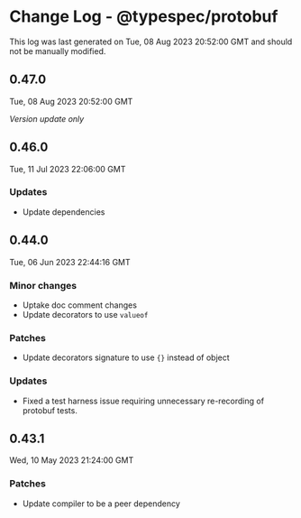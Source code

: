 # Change Log - @typespec/protobuf

This log was last generated on Tue, 08 Aug 2023 20:52:00 GMT and should not be manually modified.

## 0.47.0
Tue, 08 Aug 2023 20:52:00 GMT

_Version update only_

## 0.46.0
Tue, 11 Jul 2023 22:06:00 GMT

### Updates

- Update dependencies

## 0.44.0
Tue, 06 Jun 2023 22:44:16 GMT

### Minor changes

- Uptake doc comment changes
- Update decorators to use `valueof`

### Patches

- Update decorators signature to use `{}` instead of object

### Updates

- Fixed a test harness issue requiring unnecessary re-recording of protobuf tests.

## 0.43.1
Wed, 10 May 2023 21:24:00 GMT

### Patches

- Update compiler to be a peer dependency

